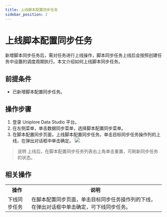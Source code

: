 ```yaml
---
title: 上线脚本配置同步任务
sidebar_position: 2
---
```


# 上线脚本配置同步任务
新增脚本同步任务后，需对任务进行上线操作，脚本同步任务上线后会按照创建任务中设置的调度周期执行。本文介绍如何上线脚本同步任务。

## 前提条件
- 已新增脚本配置同步任务。

## 操作步骤
1. 登录 Uniplore Data Studio 平台。
2. 在左侧菜单，单击数据同步菜单，选择脚本配置同步菜单。
3. 在脚本配置同步页面，上线脚本配置同步任务。单击目标同步任务操作列的上线，在弹出对话框中单击确定。
[![](https://uniplore-docs.oss-cn-chengdu.aliyuncs.com/datastudio/data-exchange/script-job-submit.png)](https://uniplore-docs.oss-cn-chengdu.aliyuncs.com/datastudio/data-exchange/script-job-submit.png)
> 说明 
上线后，在脚本配置同步任务列表右上角单击重置，可刷新同步任务的状态。

## 相关操作
<table>
    <tr>
        <th>操作</th>
        <th>说明</th>
    </tr>
    <tr>
        <td>下线同步任务</td>
        <td>在脚本配置同步页面，单击目标同步任务操作列的下线，在弹出对话框中单击确定，可下线同步任务。</td>
    </tr>
</table>


